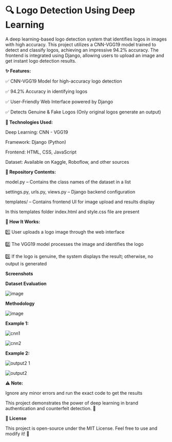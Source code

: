 # 🔍 Logo Detection Using Deep Learning

A deep learning-based logo detection system that identifies logos in images with high accuracy. This project utilizes a CNN-VGG19 model trained to detect and classify logos, achieving an impressive 94.2% accuracy. The frontend is integrated using Django, allowing users to upload an image and get instant logo detection results.

**✨ Features:**

✅ CNN-VGG19 Model for high-accuracy logo detection

✅ 94.2% Accuracy in identifying logos

✅ User-Friendly Web Interface powered by Django

✅ Detects Genuine & Fake Logos (Only original logos generate an output)

**🔧 Technologies Used:**

Deep Learning: CNN - VGG19

Framework: Django (Python)

Frontend: HTML, CSS, JavaScript

Dataset: Available on Kaggle, Roboflow, and other sources

**📂 Repository Contents:**

model.py – Contains the class names of the dataset in a list

settings.py, urls.py, views.py – Django backend configuration

templates/ – Contains frontend UI for image upload and results display

In this templates folder index.html and style.css file are present

**🚀 How It Works:**

1️⃣ User uploads a logo image through the web interface

2️⃣ The VGG19 model processes the image and identifies the logo

3️⃣ If the logo is genuine, the system displays the result; otherwise, no output is generated

**Screenshots**

**Dataset Evaluation**

![image](https://github.com/user-attachments/assets/a7176c97-68e8-4bbd-8c65-8c72600b26dc)

**Methodology**

![image](https://github.com/user-attachments/assets/d82a90fe-7279-4eb8-8410-dc2152edb800)

**Example 1:**

![cnn1](https://github.com/user-attachments/assets/7c4e9841-af46-423f-b33d-e2c4d780ad12)

![cnn2](https://github.com/user-attachments/assets/8810f084-fbd9-459c-aa94-081a98262aaa)

**Example 2:**

![output2 1](https://github.com/user-attachments/assets/ef40a3ea-7dd8-4ffb-94ac-ce45bf230636)

![output2](https://github.com/user-attachments/assets/bcbf371c-9796-4596-94a2-0c8c5e1c513d)

**⚠️ Note:**

Ignore any minor errors and run the exact code to get the results

This project demonstrates the power of deep learning in brand authentication and counterfeit detection. 🚀

**📜 License**

This project is open-source under the MIT License. Feel free to use and
modify it! 🚀
